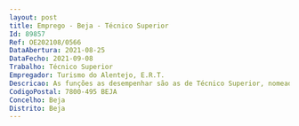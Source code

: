 ```yaml
--- 
layout: post
title: Emprego - Beja - Técnico Superior
Id: 89857
Ref: OE202108/0566
DataAbertura: 2021-08-25
DataFecho: 2021-09-08
Trabalho: Técnico Superior
Empregador: Turismo do Alentejo, E.R.T.
Descricao: As funções as desempenhar são as de Técnico Superior, nomeadamente de âmbito de estudo, planeamento, programação, avaliação, aplicação e execução de métodos e processos de natureza técnica e ou científica que fundamentam e preparam a decisão. Funções exercidas com responsabilidade e autonomia técnica, ainda que com enquadramento superior qualificado. A descrição da função compreende as seguintes atribuições  (i) Preparação, acompanhamento, gestão, avaliação e encerramento de projetos com candidaturas aprovadas a financiamento europeu e nacional, nos domínios da promoção turística e da estruturação da oferta (ii) Monitorização e reporte de execução física e financeira de projetos nos domínios mencionados junto das entidades financiadoras e da Comissão Executiva da Entidade Regional de Turismo do Alentejo, (iii) Elaboração da programação financeira plurianual de atividades e projetos no âmbito do orçamento desta Entidade.
CodigoPostal: 7800-495 BEJA
Concelho: Beja
Distrito: Beja
--- 
```

